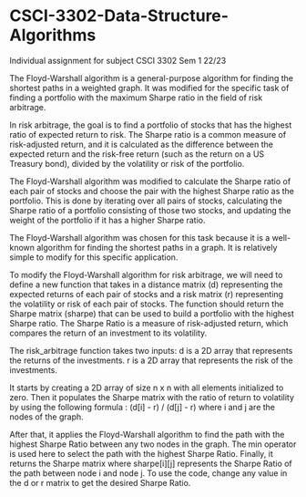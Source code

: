 # CSCI-3302-Data-Structure-Algorithms
Individual assignment for subject CSCI 3302 Sem 1 22/23

The Floyd-Warshall algorithm is a general-purpose algorithm for finding the shortest paths in a weighted graph. It was modified for the specific task of finding a portfolio with the maximum Sharpe ratio in the field of risk arbitrage.

In risk arbitrage, the goal is to find a portfolio of stocks that has the highest ratio of expected return to risk. The Sharpe ratio is a common measure of risk-adjusted return, and it is calculated as the difference between the expected return and the risk-free return (such as the return on a US Treasury bond), divided by the volatility or risk of the portfolio.

The Floyd-Warshall algorithm was modified to calculate the Sharpe ratio of each pair of stocks and choose the pair with the highest Sharpe ratio as the portfolio. This is done by iterating over all pairs of stocks, calculating the Sharpe ratio of a portfolio consisting of those two stocks, and updating the weight of the portfolio if it has a higher Sharpe ratio.

The Floyd-Warshall algorithm was chosen for this task because it is a well-known algorithm for finding the shortest paths in a graph. It is relatively simple to modify for this specific application.

To modify the Floyd-Warshall algorithm for risk arbitrage, we will need to define a new function that takes in a distance matrix (d) representing the expected returns of each pair of stocks and a risk matrix (r) representing the volatility or risk of each pair of stocks. The function should return the Sharpe matrix (sharpe) that can be used to build a portfolio with the highest Sharpe ratio. The Sharpe Ratio is a measure of risk-adjusted return, which compares the return of an investment to its volatility.

The risk_arbitrage function takes two inputs:
d is a 2D array that represents the returns of the investments.
r is a 2D array that represents the risk of the investments.

It starts by creating a 2D array of size n x n with all elements initialized to zero. Then it populates the Sharpe matrix with the ratio of return to volatility by using the following formula : (d[i] - r) / (d[j] - r) where i and j are the nodes of the graph.

After that, it applies the Floyd-Warshall algorithm to find the path with the highest Sharpe Ratio between any two nodes in the graph. The min operator is used here to select the path with the highest Sharpe Ratio. Finally, it returns the Sharpe matrix where sharpe[i][j] represents the Sharpe Ratio of the path between node i and node j. To use the code, change any value in the d or r matrix to get the desired Sharpe Ratio.
